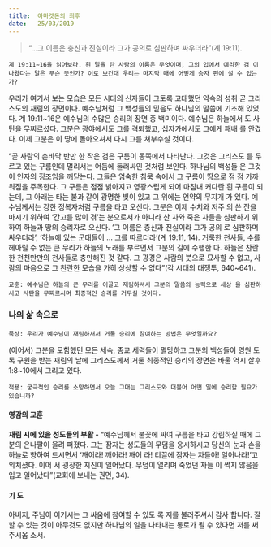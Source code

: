 ```yaml
---
title:  아마겟돈의 최후
date:   25/03/2019
---
```


> <p></p>
> “…그 이름은 충신과 진실이라 그가 공의로 심판하며 싸우더라”(계 19:11).

`계 19:11~16을 읽어보라. 흰 말을 탄 사람의 이름은 무엇이며, 그의 입에서 예리한 검
이 나왔다는 말은 무슨 뜻인가? 이로 보건대 우리는 마지막 때에 어떻게 승자 편에 설
수 있는가?`

우리가 여기서 보는 모습은 모든 시대의 신자들이 그토록 고대했던 약속의 성취 곧
그리스도의 재림의 장면이다. 예수님처럼 그 백성들의 믿음도 하나님의 말씀에 기초해
있었다. 계 19:11~16은 예수님의 수많은 승리의 장면 중 백미이다. 예수님은 하늘에서
도 사탄을 무찌르셨다. 그분은 광야에서도 그를 격퇴했고, 십자가에서도 그에게 패배
를 안겼다. 이제 그분은 이 땅에 돌아오셔서 다시 그를 쳐부수실 것이다.

“곧 사람의 손바닥 반만 한 작은 검은 구름이 동쪽에서 나타난다. 그것은 그리스도
를 두르고 있는 구름인데 멀리서는 어둠에 둘러싸인 것처럼 보인다. 하나님의 백성들
은 그것이 인자의 징조임을 깨닫는다. 그들은 엄숙한 침묵 속에서 그 구름이 땅으로 점
점 가까워짐을 주목한다. 그 구름은 점점 밝아지고 영광스럽게 되어 마침내 커다란 흰
구름이 되는데, 그 아래는 타는 불과 같이 광명한 빛이 있고 그 위에는 언약의 무지개
가 있다. 예수님께서는 강한 정복자처럼 구름을 타고 오신다. 그분은 이제 수치와 저주
의 쓴 잔을 마시기 위하여 ‘간고를 많이 겪’는 분으로서가 아니라 산 자와 죽은 자들을
심판하기 위하여 하늘과 땅의 승리자로 오신다. ‘그 이름은 충신과 진실이라 그가 공의
로 심판하며 싸우더라’, ‘하늘에 있는 군대들이 … 그를 따르더라’(계 19:11, 14). 거룩한
천사들, 수를 헤아릴 수 없는 큰 무리가 하늘의 노래를 부르면서 그분의 길에 수행한
다. 하늘은 찬란한 천천만만의 천사들로 충만해진 것 같다. 그 광경은 사람의 붓으로
묘사할 수 없고, 사람의 마음으로 그 찬란한 모습을 가히 상상할 수 없다”(각 시대의
대쟁투, 640~641).

`교훈: 예수님은 하늘의 큰 무리를 이끌고 재림하셔서 그분의 말씀의 능력으로 세상
을 심판하시고 사탄을 무찌르시며 최종적인 승리를 거두실 것이다.`

### 나의 삶 속으로

`묵상: 우리가 예수님이 재림하셔서 거둘 승리에 참여하는 방법은 무엇일까요?`

(이어서) 그분을 모함했던 모든 세속, 종교 세력들이 멸망하고 그분의 백성들이 영원
토록 구원을 받는 재림의 날에 그리스도께서 거둘 최종적인 승리의 장면은 바울 역시
살후 1:8~10에서 그리고 있다.

`적용: 궁극적인 승리를 소망하면서 오늘 그대는 그리스도와 더불어 어떤 일에 승리할
필요가 있습니까?`

#### 영감의 교훈

**재림 시에 있을 성도들의 부활 -** “예수님께서 불꽃에
싸여 구름을 타고 강림하실 때에 그분의 은나팔이 울려
퍼졌다. 그는 잠자는 성도들의 무덤을 응시하시고 당신의
눈과 손을 하늘로 향하여 드시면서 ‘깨어라! 깨어라! 깨어
라! 티끌에 잠자는 자들아! 일어나라!’고 외치셨다. 이어
서 굉장한 지진이 일어났다. 무덤이 열리며 죽었던 자들
이 썩지 않음을 입고 일어났다”(교회에 보내는 권면, 34).

#### 기 도

아버지, 주님이 이기시는
그 싸움에 참여할 수 있도
록 저를 불러주셔서 감사
합니다. 잘할 수 있는 것이
아무것도 없지만 하나님의
일을 나타내는 통로가 될
수 있다면 저를 써 주시옵
소서.